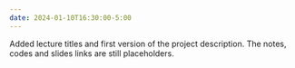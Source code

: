 ```yaml
---
date: 2024-01-10T16:30:00-5:00
---
```

Added lecture titles and first version of the project description. The
notes, codes and slides links are still placeholders.
